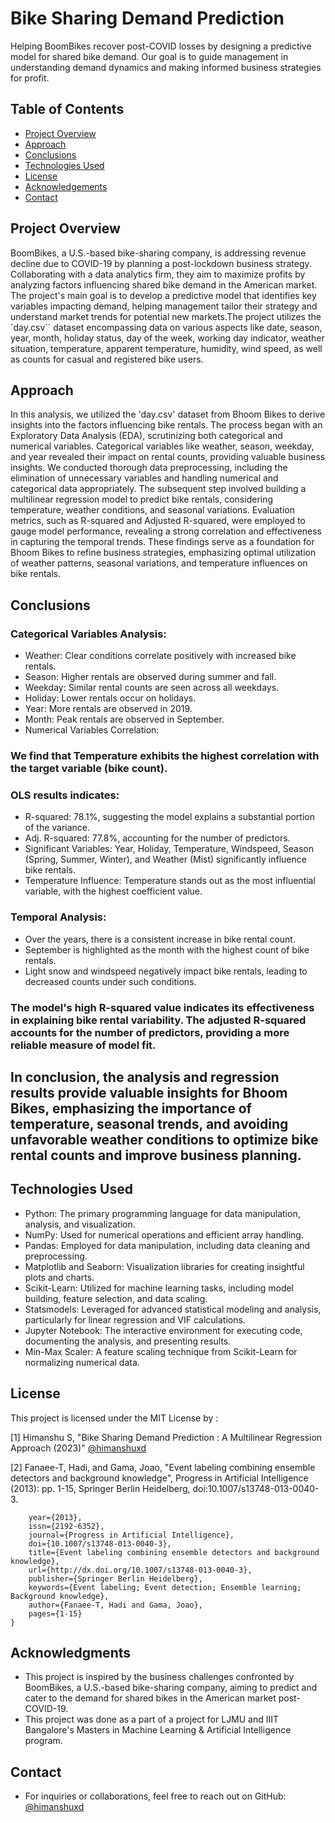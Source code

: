 # Bike Sharing Demand Prediction

Helping BoomBikes recover post-COVID losses by designing a predictive model for shared bike demand. Our goal is to guide management in understanding demand dynamics and making informed business strategies for profit.

## Table of Contents
* [Project Overview](#project-overview)
* [Approach](#approach)
* [Conclusions](#conclusions)
* [Technologies Used](#technologies-used)
* [License](#license)
* [Acknowledgements](#acknowledgements)
* [Contact](#contact)

## Project Overview

BoomBikes, a U.S.-based bike-sharing company, is addressing revenue decline due to COVID-19 by planning a post-lockdown business strategy. Collaborating with a data analytics firm, they aim to maximize profits by analyzing factors influencing shared bike demand in the American market. The project's main goal is to develop a predictive model that identifies key variables impacting demand, helping management tailor their strategy and understand market trends for potential new markets.The project utilizes the `day.csv`` dataset encompassing data on various aspects like date, season, year, month, holiday status, day of the week, working day indicator, weather situation, temperature, apparent temperature, humidity, wind speed, as well as counts for casual and registered bike users.

## Approach

In this analysis, we utilized the 'day.csv' dataset from Bhoom Bikes to derive insights into the factors influencing bike rentals. The process began with an Exploratory Data Analysis (EDA), scrutinizing both categorical and numerical variables. Categorical variables like weather, season, weekday, and year revealed their impact on rental counts, providing valuable business insights. We conducted thorough data preprocessing, including the elimination of unnecessary variables and handling numerical and categorical data appropriately. The subsequent step involved building a multilinear regression model to predict bike rentals, considering temperature, weather conditions, and seasonal variations. Evaluation metrics, such as R-squared and Adjusted R-squared, were employed to gauge model performance, revealing a strong correlation and effectiveness in capturing the temporal trends. These findings serve as a foundation for Bhoom Bikes to refine business strategies, emphasizing optimal utilization of weather patterns, seasonal variations, and temperature influences on bike rentals.

## Conclusions

### Categorical Variables Analysis:
- Weather: Clear conditions correlate positively with increased bike rentals.
- Season: Higher rentals are observed during summer and fall.
- Weekday: Similar rental counts are seen across all weekdays.
- Holiday: Lower rentals occur on holidays.
- Year: More rentals are observed in 2019.
- Month: Peak rentals are observed in September.
- Numerical Variables Correlation:

### We find that Temperature exhibits the highest correlation with the target variable (bike count).

### OLS results  indicates:
- R-squared: 78.1%, suggesting the model explains a substantial portion of the variance.
- Adj. R-squared: 77.8%, accounting for the number of predictors.
- Significant Variables: Year, Holiday, Temperature, Windspeed, Season (Spring, Summer, Winter), and Weather (Mist) significantly influence bike rentals.
- Temperature Influence: Temperature stands out as the most influential variable, with the highest coefficient value.

### Temporal Analysis:
- Over the years, there is a consistent increase in bike rental count.
- September is highlighted as the month with the highest count of bike rentals.
- Light snow and windspeed negatively impact bike rentals, leading to decreased counts under such conditions.

### The model's high R-squared value indicates its effectiveness in explaining bike rental variability. The adjusted R-squared accounts for the number of predictors, providing a more reliable measure of model fit.

## In conclusion, the analysis and regression results provide valuable insights for Bhoom Bikes, emphasizing the importance of temperature, seasonal trends, and avoiding unfavorable weather conditions to optimize bike rental counts and improve business planning.


## Technologies Used
- Python: The primary programming language for data manipulation, analysis, and visualization.
- NumPy: Used for numerical operations and efficient array handling.
- Pandas: Employed for data manipulation, including data cleaning and preprocessing.
- Matplotlib and Seaborn: Visualization libraries for creating insightful plots and charts.
- Scikit-Learn: Utilized for machine learning tasks, including model building, feature selection, and data scaling.
- Statsmodels: Leveraged for advanced statistical modeling and analysis, particularly for linear regression and VIF calculations.
- Jupyter Notebook: The interactive environment for executing code, documenting the analysis, and presenting results.
- Min-Max Scaler: A feature scaling technique from Scikit-Learn for normalizing numerical data.

## License

This project is licensed under the MIT License by :

[1] Himanshu S, "Bike Sharing Demand Prediction : A Multilinear Regression Approach (2023)" [@himanshuxd](https://github.com/himanshuxd)

[2] Fanaee-T, Hadi, and Gama, Joao, "Event labeling combining ensemble detectors and background knowledge", Progress in Artificial Intelligence (2013): pp. 1-15, Springer Berlin Heidelberg, doi:10.1007/s13748-013-0040-3.

```@article{
	year={2013},
	issn={2192-6352},
	journal={Progress in Artificial Intelligence},
	doi={10.1007/s13748-013-0040-3},
	title={Event labeling combining ensemble detectors and background knowledge},
	url={http://dx.doi.org/10.1007/s13748-013-0040-3},
	publisher={Springer Berlin Heidelberg},
	keywords={Event labeling; Event detection; Ensemble learning; Background knowledge},
	author={Fanaee-T, Hadi and Gama, Joao},
	pages={1-15}
}
```

## Acknowledgments

- This project is inspired by the business challenges confronted by BoomBikes, a U.S.-based bike-sharing company, aiming to predict and cater to the demand for shared bikes in the American market post-COVID-19.
- This project was done as a part of a project for LJMU and IIIT Bangalore's Masters in Machine Learning & Artificial Intelligence program.

## Contact

- For inquiries or collaborations, feel free to reach out on GitHub: [@himanshuxd](https://github.com/himanshuxd)
